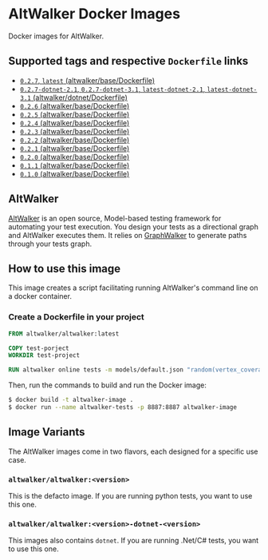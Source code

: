 # AltWalker Docker Images

Docker images for AltWalker.

## Supported tags and respective `Dockerfile` links

* [`0.2.7`, `latest` (altwalker/base/Dockerfile)](https://gitlab.com/altom/altwalker/docker-images/blob/master/altwalker/base/Dockerfile)
* [`0.2.7-dotnet-2.1`, `0.2.7-dotnet-3.1`, `latest-dotnet-2.1`, `latest-dotnet-3.1` (altwalker/dotnet/Dockerfile)](https://gitlab.com/altom/altwalker/docker-images/blob/master/altwalker/dotnet/Dockerfile)
* [`0.2.6` (altwalker/base/Dockerfile)](https://gitlab.com/altom/altwalker/docker-images/blob/master/altwalker/base/Dockerfile)
* [`0.2.5` (altwalker/base/Dockerfile)](https://gitlab.com/altom/altwalker/docker-images/blob/master/altwalker/base/Dockerfile)
* [`0.2.4` (altwalker/base/Dockerfile)](https://gitlab.com/altom/altwalker/docker-images/blob/master/altwalker/base/Dockerfile)
* [`0.2.3` (altwalker/base/Dockerfile)](https://gitlab.com/altom/altwalker/docker-images/blob/master/altwalker/base/Dockerfile)
* [`0.2.2` (altwalker/base/Dockerfile)](https://gitlab.com/altom/altwalker/docker-images/blob/master/altwalker/base/Dockerfile)
* [`0.2.1` (altwalker/base/Dockerfile)](https://gitlab.com/altom/altwalker/docker-images/blob/master/altwalker/base/Dockerfile)
* [`0.2.0` (altwalker/base/Dockerfile)](https://gitlab.com/altom/altwalker/docker-images/blob/master/altwalker/base/Dockerfile)
* [`0.1.1` (altwalker/base/Dockerfile)](https://gitlab.com/altom/altwalker/docker-images/blob/master/altwalker/base/Dockerfile)
* [`0.1.0` (altwalker/base/Dockerfile)](https://gitlab.com/altom/altwalker/docker-images/blob/master/altwalker/base/Dockerfile)

## AltWalker

[AltWalker](https://altom.gitlab.io/altwalker/altwalker) is an open source, Model-based testing framework for automating your test execution. You design your tests as a directional graph and AltWalker executes them. It relies on [GraphWalker](http://graphwalker.github.io/) to generate paths through your tests graph.

## How to use this image

This image creates a script facilitating running AltWalker's command line on a docker container.

### Create a Dockerfile in your project

```dockerfile
FROM altwalker/altwalker:latest

COPY test-porject
WORKDIR test-project

RUN altwalker online tests -m models/default.json "random(vertex_coverage(100))"
```

Then, run the commands to build and run the Docker image:

```bash
$ docker build -t altwalker-image .
$ docker run --name altwalker-tests -p 8887:8887 altwalker-image
```

## Image Variants

The AltWalker images come in two flavors, each designed for a specific use case.

### `altwalker/altwalker:<version>`

This is the defacto image. If you are running python tests, you want to use
this one.

### `altwalker/altwalker:<version>-dotnet-<version>`

This images also contains `dotnet`. If you are running .Net/C# tests, you want to use
this one.